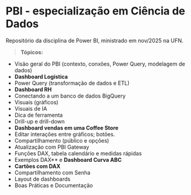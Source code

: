 # PBI - especialização em Ciência de Dados

Repositório da disciplina de Power BI, ministrado em nov/2025 na UFN.

> **Tópicos:**

- Visão geral do PBI (contexto, conxões, Power Query, modelagem de dados)
- **Dashboard Logística**
- Power Query (transformação de dados e ETL)
- **Dashboard RH**
- Conectando a um banco de dados BigQuery
- Visuais (gráficos)
- Visuais de IA
- Dica de ferramenta
- Drill-up e drill-down
- **Dashboard vendas em uma Coffee Store**
- Editar interações entre gráficos; botões.
- Compartilhamento (público e opções)
- Atualização com PBI Gateway
- Funções DAX, tabela calendário e medidas rápidas 
- Exemplos DAX** e **Dashboard Curva ABC**
- **Cartões com DAX** 
- Compartilhamento com Senha
- Layout de dashboards
- Boas Práticas e Documentação
